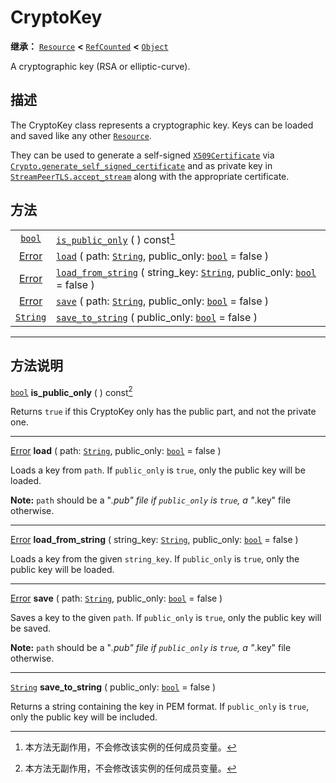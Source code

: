 <!-- ⚠ 请勿编辑本文件 ⚠ -->
<!-- 本文档使用脚本从 WeDot 引擎源码仓库生成。 -->
<!-- 生成脚本：https://github.com/WeDot-Engine/WeDot/tree/4.3/doc/tools/make_md.py； -->
<!-- 原文件：https://github.com/WeDot-Engine/WeDot/tree/4.3/doc/classes/CryptoKey.xml。 -->

<div id="_class_cryptokey"></div>

# CryptoKey

**继承：** [`Resource`](class_resource.md) **<** [`RefCounted`](class_refcounted.md) **<** [`Object`](class_object.md)

A cryptographic key (RSA or elliptic-curve).

## 描述

The CryptoKey class represents a cryptographic key. Keys can be loaded and saved like any other [`Resource`](class_resource.md).

They can be used to generate a self-signed [`X509Certificate`](class_x509certificate.md) via [`Crypto.generate_self_signed_certificate`](#class_crypto_method_generate_self_signed_certificate) and as private key in [`StreamPeerTLS.accept_stream`](#class_streampeertls_method_accept_stream) along with the appropriate certificate.

## 方法

|||
|:-:|:--|
| [`bool`](class_bool.md)           | [`is_public_only`](#class_cryptokey_method_is_public_only) ( ) const[^const]                                                                             |
| [Error](#enum_@globalscope_error) | [`load`](#class_cryptokey_method_load) ( path: [`String`](class_string.md), public_only: [`bool`](class_bool.md) = false )                               |
| [Error](#enum_@globalscope_error) | [`load_from_string`](#class_cryptokey_method_load_from_string) ( string_key: [`String`](class_string.md), public_only: [`bool`](class_bool.md) = false ) |
| [Error](#enum_@globalscope_error) | [`save`](#class_cryptokey_method_save) ( path: [`String`](class_string.md), public_only: [`bool`](class_bool.md) = false )                               |
| [`String`](class_string.md)       | [`save_to_string`](#class_cryptokey_method_save_to_string) ( public_only: [`bool`](class_bool.md) = false )                                              |

<!-- rst-class:: classref-section-separator -->

---

## 方法说明

<div id="_class_cryptokey_method_is_public_only"></div>

[`bool`](class_bool.md) **is_public_only** ( ) const[^const]<div id="class_cryptokey_method_is_public_only"></div>

Returns `true` if this CryptoKey only has the public part, and not the private one.

<!-- rst-class:: classref-item-separator -->

---

<div id="_class_cryptokey_method_load"></div>

[Error](#enum_@globalscope_error) **load** ( path: [`String`](class_string.md), public_only: [`bool`](class_bool.md) = false )<div id="class_cryptokey_method_load"></div>

Loads a key from `path`. If `public_only` is `true`, only the public key will be loaded.

 **Note:** `path` should be a "*.pub" file if `public_only` is `true`, a "*.key" file otherwise.

<!-- rst-class:: classref-item-separator -->

---

<div id="_class_cryptokey_method_load_from_string"></div>

[Error](#enum_@globalscope_error) **load_from_string** ( string_key: [`String`](class_string.md), public_only: [`bool`](class_bool.md) = false )<div id="class_cryptokey_method_load_from_string"></div>

Loads a key from the given `string_key`. If `public_only` is `true`, only the public key will be loaded.

<!-- rst-class:: classref-item-separator -->

---

<div id="_class_cryptokey_method_save"></div>

[Error](#enum_@globalscope_error) **save** ( path: [`String`](class_string.md), public_only: [`bool`](class_bool.md) = false )<div id="class_cryptokey_method_save"></div>

Saves a key to the given `path`. If `public_only` is `true`, only the public key will be saved.

 **Note:** `path` should be a "*.pub" file if `public_only` is `true`, a "*.key" file otherwise.

<!-- rst-class:: classref-item-separator -->

---

<div id="_class_cryptokey_method_save_to_string"></div>

[`String`](class_string.md) **save_to_string** ( public_only: [`bool`](class_bool.md) = false )<div id="class_cryptokey_method_save_to_string"></div>

Returns a string containing the key in PEM format. If `public_only` is `true`, only the public key will be included.

[^virtual]: 本方法通常需要用户覆盖才能生效。
[^const]: 本方法无副作用，不会修改该实例的任何成员变量。
[^vararg]: 本方法除了能接受在此处描述的参数外，还能够继续接受任意数量的参数。
[^constructor]: 本方法用于构造某个类型。
[^static]: 调用本方法无需实例，可直接使用类名进行调用。
[^operator]: 本方法描述的是使用本类型作为左操作数的有效运算符。
[^bitfield]: 这个值是由下列位标志构成位掩码的整数。
[^void]: 无返回值。
